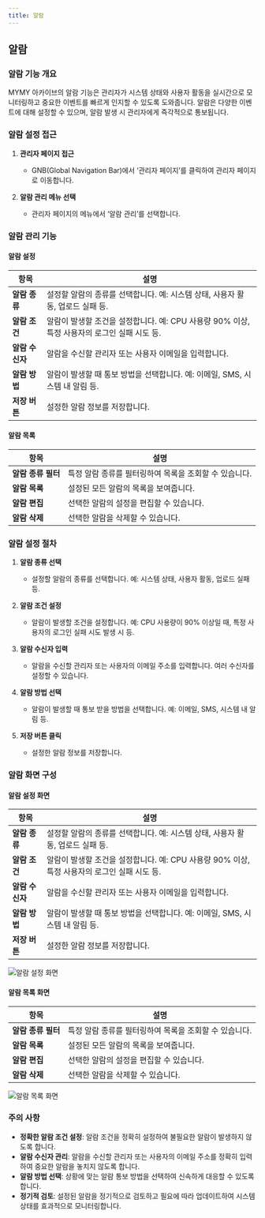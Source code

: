 ```yaml
---
title: 알람
---
```

## 알람

### 알람 기능 개요

MYMY 아카이브의 알람 기능은 관리자가 시스템 상태와 사용자 활동을 실시간으로 모니터링하고 중요한 이벤트를 빠르게 인지할 수 있도록 도와줍니다. 알람은 다양한 이벤트에 대해 설정할 수 있으며, 알람 발생 시 관리자에게 즉각적으로 통보됩니다.

### 알람 설정 접근

1. **관리자 페이지 접근**
   - GNB(Global Navigation Bar)에서 ‘관리자 페이지’를 클릭하여 관리자 페이지로 이동합니다.

2. **알람 관리 메뉴 선택**
   - 관리자 페이지의 메뉴에서 ‘알람 관리’를 선택합니다.

### 알람 관리 기능

#### 알람 설정

| 항목                  | 설명                                                                      |
|---------------------|-------------------------------------------------------------------------|
| **알람 종류**           | 설정할 알람의 종류를 선택합니다. 예: 시스템 상태, 사용자 활동, 업로드 실패 등.                     |
| **알람 조건**           | 알람이 발생할 조건을 설정합니다. 예: CPU 사용량 90% 이상, 특정 사용자의 로그인 실패 시도 등.             |
| **알람 수신자**          | 알람을 수신할 관리자 또는 사용자 이메일을 입력합니다.                                       |
| **알람 방법**           | 알람이 발생할 때 통보 방법을 선택합니다. 예: 이메일, SMS, 시스템 내 알림 등.                          |
| **저장 버튼**          | 설정한 알람 정보를 저장합니다.                                                          |

#### 알람 목록

| 항목                  | 설명                                                                      |
|---------------------|-------------------------------------------------------------------------|
| **알람 종류 필터**       | 특정 알람 종류를 필터링하여 목록을 조회할 수 있습니다.                                       |
| **알람 목록**           | 설정된 모든 알람의 목록을 보여줍니다.                                                   |
| **알람 편집**           | 선택한 알람의 설정을 편집할 수 있습니다.                                                 |
| **알람 삭제**           | 선택한 알람을 삭제할 수 있습니다.                                                      |

### 알람 설정 절차

1. **알람 종류 선택**
   - 설정할 알람의 종류를 선택합니다. 예: 시스템 상태, 사용자 활동, 업로드 실패 등.

2. **알람 조건 설정**
   - 알람이 발생할 조건을 설정합니다. 예: CPU 사용량이 90% 이상일 때, 특정 사용자의 로그인 실패 시도 발생 시 등.

3. **알람 수신자 입력**
   - 알람을 수신할 관리자 또는 사용자의 이메일 주소를 입력합니다. 여러 수신자를 설정할 수 있습니다.

4. **알람 방법 선택**
   - 알람이 발생할 때 통보 받을 방법을 선택합니다. 예: 이메일, SMS, 시스템 내 알림 등.

5. **저장 버튼 클릭**
   - 설정한 알람 정보를 저장합니다.

### 알람 화면 구성

#### 알람 설정 화면

| 항목                  | 설명                                                                      |
|---------------------|-------------------------------------------------------------------------|
| **알람 종류**           | 설정할 알람의 종류를 선택합니다. 예: 시스템 상태, 사용자 활동, 업로드 실패 등.                     |
| **알람 조건**           | 알람이 발생할 조건을 설정합니다. 예: CPU 사용량 90% 이상, 특정 사용자의 로그인 실패 시도 등.             |
| **알람 수신자**          | 알람을 수신할 관리자 또는 사용자 이메일을 입력합니다.                                       |
| **알람 방법**           | 알람이 발생할 때 통보 방법을 선택합니다. 예: 이메일, SMS, 시스템 내 알림 등.                          |
| **저장 버튼**          | 설정한 알람 정보를 저장합니다.                                                          |

![알람 설정 화면](path/to/alarm_settings_image.png)

#### 알람 목록 화면

| 항목                  | 설명                                                                      |
|---------------------|-------------------------------------------------------------------------|
| **알람 종류 필터**       | 특정 알람 종류를 필터링하여 목록을 조회할 수 있습니다.                                       |
| **알람 목록**           | 설정된 모든 알람의 목록을 보여줍니다.                                                   |
| **알람 편집**           | 선택한 알람의 설정을 편집할 수 있습니다.                                                 |
| **알람 삭제**           | 선택한 알람을 삭제할 수 있습니다.                                                      |

![알람 목록 화면](path/to/alarm_list_image.png)

### 주의 사항

- **정확한 알람 조건 설정**: 알람 조건을 정확히 설정하여 불필요한 알람이 발생하지 않도록 합니다.
- **알람 수신자 관리**: 알람을 수신할 관리자 또는 사용자의 이메일 주소를 정확히 입력하여 중요한 알람을 놓치지 않도록 합니다.
- **알람 방법 선택**: 상황에 맞는 알람 통보 방법을 선택하여 신속하게 대응할 수 있도록 합니다.
- **정기적 검토**: 설정된 알람을 정기적으로 검토하고 필요에 따라 업데이트하여 시스템 상태를 효과적으로 모니터링합니다.
